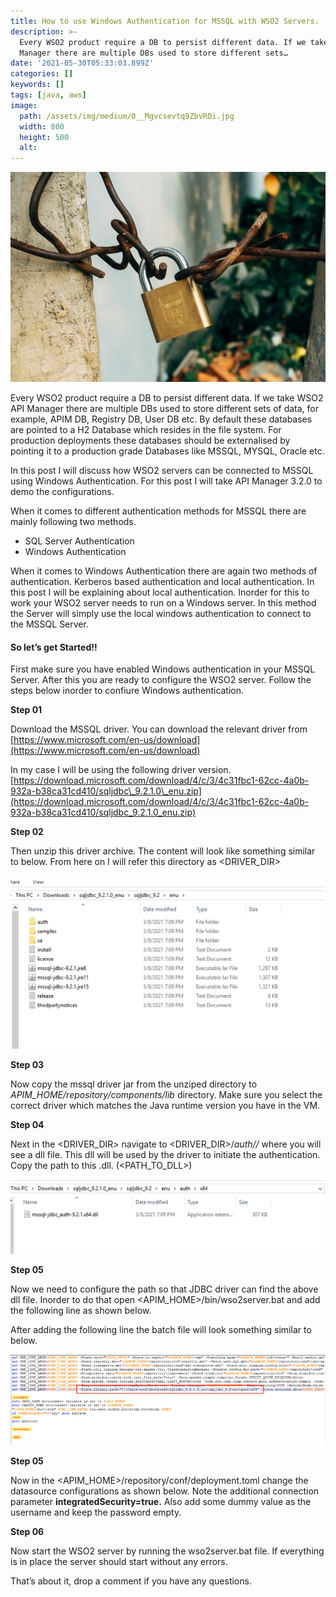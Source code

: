 ```yaml
---
title: How to use Windows Authentication for MSSQL with WSO2 Servers.
description: >-
  Every WSO2 product require a DB to persist different data. If we take WSO2 API
  Manager there are multiple DBs used to store different sets…
date: '2021-05-30T05:33:03.899Z'
categories: []
keywords: []
tags: [java, aws]
image:
  path: /assets/img/medium/0__Mgvcsevtq9ZbvROi.jpg
  width: 800
  height: 500
  alt:
---
```


![](/assets/img/medium/0__Mg4MOvswocDYJfUE.jpg)

Every WSO2 product require a DB to persist different data. If we take WSO2 API Manager there are multiple DBs used to store different sets of data, for example, APIM DB, Registry DB, User DB etc. By default these databases are pointed to a H2 Database which resides in the file system. For production deployments these databases should be externalised by pointing it to a production grade Databases like MSSQL, MYSQL, Oracle etc.

In this post I will discuss how WSO2 servers can be connected to MSSQL using Windows Authentication. For this post I will take API Manager 3.2.0 to demo the configurations.

When it comes to different authentication methods for MSSQL there are mainly following two methods.

*   SQL Server Authentication
*   Windows Authentication

When it comes to Windows Authentication there are again two methods of authentication. Kerberos based authentication and local authentication. In this post I will be explaining about local authentication. Inorder for this to work your WSO2 server needs to run on a Windows server. In this method the Server will simply use the local windows authentication to connect to the MSSQL Server.

#### So let’s get Started!!

First make sure you have enabled Windows authentication in your MSSQL Server. After this you are ready to configure the WSO2 server. Follow the steps below inorder to confiure Windows authentication.

**Step 01**

Download the MSSQL driver. You can download the relevant driver from [https://www.microsoft.com/en-us/download](https://www.microsoft.com/en-us/download)

In my case I will be using the following driver version. [https://download.microsoft.com/download/4/c/3/4c31fbc1-62cc-4a0b-932a-b38ca31cd410/sqljdbc\_9.2.1.0\_enu.zip](https://download.microsoft.com/download/4/c/3/4c31fbc1-62cc-4a0b-932a-b38ca31cd410/sqljdbc_9.2.1.0_enu.zip)

**Step 02**

Then unzip this driver archive. The content will look like something similar to below. From here on I will refer this directory as <DRIVER\_DIR>

![](/assets/img/medium/1__FkQaV286HdeodQnuiY5cYw.png)

**Step 03**

Now copy the mssql driver jar from the unziped directory to _APIM\_HOME/repository/components/lib_ directory. Make sure you select the correct driver which matches the Java runtime version you have in the VM.

**Step 04**

Next in the <DRIVER\_DIR> navigate to <DRIVER\_DIR>/_auth/<Architecture>/_ where you will see a dll file. This dll will be used by the driver to initiate the authentication. Copy the path to this .dll. (<PATH\_TO\_DLL>)

![](/assets/img/medium/1__Tu1g__NOci__oGPJuQ1ZYWag.png)

**Step 05**

Now we need to configure the path so that JDBC driver can find the above dll file. Inorder to do that open <APIM\_HOME>/bin/wso2server.bat and add the following line as shown below.

After adding the following line the batch file will look something similar to below.

![](/assets/img/medium/1__cCWY__IJsROrEBMEIl3zgSA.png)

**Step 05**

Now in the <APIM\_HOME>/repository/conf/deployment.toml change the datasource configurations as shown below. Note the additional connection parameter **integratedSecurity=true.** Also add some dummy value as the username and keep the password empty.

**Step 06**

Now start the WSO2 server by running the wso2server.bat file. If everything is in place the server should start without any errors.

That’s about it, drop a comment if you have any questions.